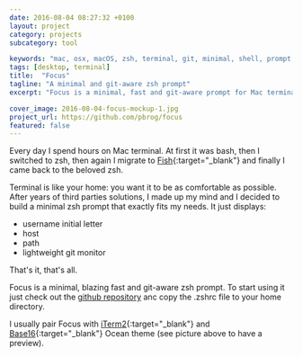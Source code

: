 ```yaml
---
date: 2016-08-04 08:27:32 +0100
layout: project
category: projects
subcategory: tool

keywords: "mac, osx, macOS, zsh, terminal, git, minimal, shell, prompt, ocean, base16, iterm2"
tags: [desktop, terminal]
title:  "Focus"
tagline: "A minimal and git-aware zsh prompt"
excerpt: "Focus is a minimal, fast and git-aware prompt for Mac terminal. No fancy configurations needed: it just works out of the box."

cover_image: 2016-08-04-focus-mockup-1.jpg
project_url: https://github.com/pbrog/focus
featured: false
---
```


Every day I spend hours on Mac terminal. At first it was bash, then I switched to zsh, then again I migrate to [Fish](https://fishshell.com){:target="_blank"} and finally I came back to the beloved zsh.

Terminal is like your home: you want it to be as comfortable as possible. After years of third parties solutions, I made up my mind and I decided to build a minimal zsh prompt that exactly fits my needs. It just displays:

- username initial letter
- host
- path
- lightweight git monitor

That's it, that's all.

Focus is a minimal, blazing fast and git-aware zsh prompt. To start using it just check out the [github repository](https://github.com/pbrog/focus) anc copy the .zshrc file to your home directory.

I usually pair Focus with [iTerm2](https://www.iterm2.com){:target="_blank"} and [Base16](https://github.com/chriskempson/base16){:target="_blank"} Ocean theme (see picture above to have a preview).
